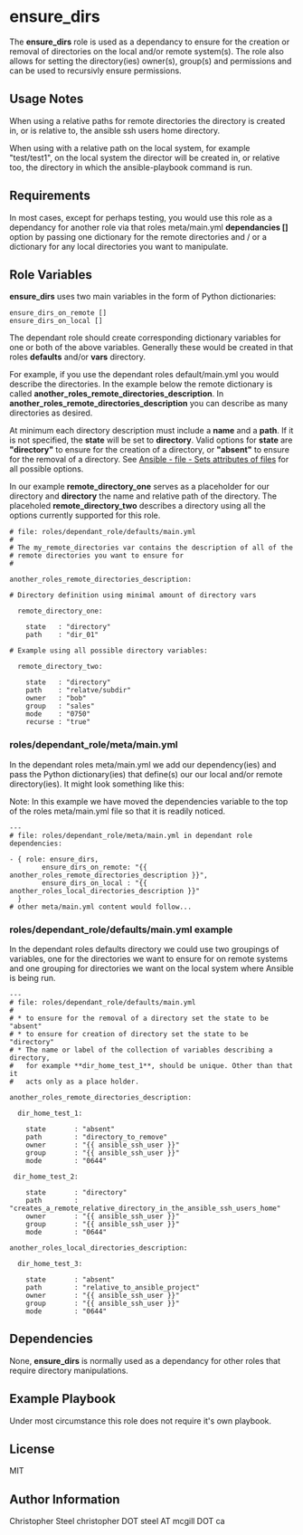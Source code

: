 ensure_dirs
===========


The **ensure_dirs** role is used as a dependancy to ensure for the creation or removal of directories on the local and/or remote system(s). The role also allows for setting the directory(ies) owner(s), group(s) and permissions and can be used to recursivly ensure permissions.

Usage Notes
-----------

When using a relative paths for remote directories the directory is created in, or is relative to, the ansible ssh users home directory.

When using with a relative path on the local system, for example "test/test1", on the local system the director will be created in, or relative too, the directory in which the ansible-playbook command is run.

Requirements
------------

In most cases, except for perhaps testing, you would use this role as a dependancy for another role via that roles meta/main.yml **dependancies []** option by passing one dictionary for the remote directories and / or a dictionary for any local directories you want to manipulate.

Role Variables
--------------

**ensure_dirs** uses two main variables in the form of Python dictionaries:

    ensure_dirs_on_remote []
    ensure_dirs_on_local []

The dependant role should create corresponding dictionary variables for one or both of the above variables. Generally these would be created in that roles **defaults** and/or **vars** directory.

For example, if you use the dependant roles default/main.yml you would describe the directories. In the example below the remote dictionary is called  **another_roles_remote_directories_description**. In **another_roles_remote_directories_description** you can describe as many directories as desired.

At minimum each directory description must include a **name** and a **path**. If it is not specified, the **state** will be set to **directory**. Valid options for **state** are **"directory"** to ensure for the creation of a directory, or **"absent"** to ensure for the removal of a directory. See [Ansible - file - Sets attributes of files](http://docs.ansible.com/ansible/file_module.html) for all possible options.

In our example **remote_directory_one** serves as a placeholder for our directory and **directory** the name and relative path of the directory. The placeholed **remote_directory_two** describes a directory using all the options currently supported for this role. 

    # file: roles/dependant_role/defaults/main.yml
    #
    # The my_remote_directories var contains the description of all of the
    # remote directories you want to ensure for
    #

    another_roles_remote_directories_description:

    # Directory definition using minimal amount of directory vars

      remote_directory_one:
    
        state   : "directory"
        path    : "dir_01"

    # Example using all possible directory variables:
    
      remote_directory_two:
    
        state   : "directory"
        path    : "relatve/subdir"
        owner   : "bob"
        group   : "sales"
        mode    : "0750"
        recurse : "true"

### roles/dependant_role/meta/main.yml

In the dependant roles meta/main.yml we add our dependency(ies) and pass the Python dictionary(ies) that define(s) our our local and/or remote directory(ies). It might look something like this:

Note: In this example we have moved the dependencies variable to the top of the roles meta/main.yml file so that it is readily noticed.

    ---
    # file: roles/dependant_role/meta/main.yml in dependant role
    dependencies:

    - { role: ensure_dirs, 
            ensure_dirs_on_remote: "{{ another_roles_remote_directories_description }}",
            ensure_dirs_on_local : "{{ another_roles_local_directories_description }}"
      }
    # other meta/main.yml content would follow...

### roles/dependant_role/defaults/main.yml example

In the dependant roles defaults directory we could use two groupings of variables, one
for the directories we want to ensure for on remote systems and one grouping for
directories we want on the local system where Ansible is being run.

    ---
    # file: roles/dependant_role/defaults/main.yml
    # 
    # * to ensure for the removal of a directory set the state to be "absent"
    # * to ensure for creation of directory set the state to be "directory"
    # * The name or label of the collection of variables describing a directory,
    #   for example **dir_home_test_1**, should be unique. Other than that it
    #   acts only as a place holder.
    
    another_roles_remote_directories_description:
    
      dir_home_test_1:
    
        state       : "absent"
        path        : "directory_to_remove"
        owner       : "{{ ansible_ssh_user }}"
        group       : "{{ ansible_ssh_user }}"
        mode        : "0644"
    
     dir_home_test_2:
    
        state       : "directory"
        path        : "creates_a_remote_relative_directory_in_the_ansible_ssh_users_home"
        owner       : "{{ ansible_ssh_user }}"
        group       : "{{ ansible_ssh_user }}"
        mode        : "0644"
    
    another_roles_local_directories_description:
    
      dir_home_test_3:
    
        state       : "absent"
        path        : "relative_to_ansible_project"
        owner       : "{{ ansible_ssh_user }}"
        group       : "{{ ansible_ssh_user }}"
        mode        : "0644"

Dependencies
------------

None, **ensure_dirs** is normally used as a dependancy for other roles that require directory manipulations.

Example Playbook
----------------

Under most circumstance this role does not require it's own playbook.

License
-------
MIT

Author Information
------------------

Christopher Steel
christopher DOT steel AT mcgill DOT ca
